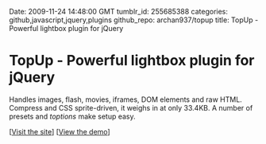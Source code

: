 Date: 2009-11-24 14:48:00 GMT
tumblr_id: 255685388
categories: github,javascript,jquery,plugins
github_repo: archan937/topup
title: TopUp - Powerful lightbox plugin for jQuery

# TopUp - Powerful lightbox plugin for jQuery

Handles images, flash, movies, iframes, DOM elements and raw HTML. Compress and CSS sprite-driven, it weighs in at only 33.4KB. A number of presets and _toptions_ make setup easy.

[[Visit the site](http://gettopup.com/)] [[View the demo](http://gettopup.com/demo)]
